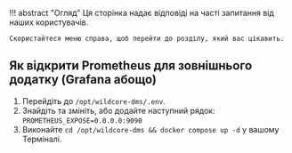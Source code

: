 !!! abstract "Огляд"
    Ця сторінка надає відповіді на часті запитання від наших користувачів.

    Скористайтеся меню справа, щоб перейти до розділу, який вас цікавить.

## Як відкрити Prometheus для зовнішнього додатку (Grafana абощо)
1. Перейдіть до `/opt/wildcore-dms/.env`.
2. Знайдіть та змініть, або додайте наступний рядок:
    `PROMETHEUS_EXPOSE=0.0.0.0:9090`
3. Виконайте `cd /opt/wildcore-dms && docker compose up -d` у вашому Терміналі.
